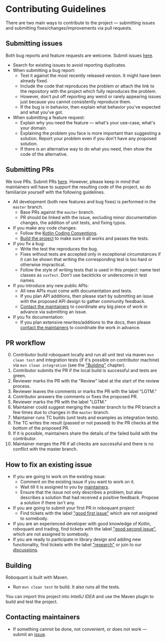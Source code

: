 # Contributing Guidelines

There are two main ways to contribute to the project &mdash; submitting issues and submitting
fixes/changes/improvements via pull requests.

## Submitting issues

Both bug reports and feature requests are welcome.
Submit issues [here](https://github.com/neurallayer/roboquant/issues).

* Search for existing issues to avoid reporting duplicates.
* When submitting a bug report:
    * Test it against the most recently released version. It might have been already fixed.
    * Include the code that reproduces the problem or attach the link to the repository with the project which fully reproduces the problem.
    * However, don't put off reporting any weird or rarely appearing issues just because you cannot consistently
      reproduce them.
    * If the bug is in behavior, then explain what behavior you've expected and what you've got.
* When submitting a feature request:
    * Explain why you need the feature &mdash; what's your use-case, what's your domain.
    * Explaining the problem you face is more important than suggesting a solution.
      Report your problem even if you don't have any proposed solution.
    * If there is an alternative way to do what you need, then show the code of the alternative.

## Submitting PRs

We love PRs. Submit PRs [here](https://github.com/neurallayer/roboquant/pulls).
However, please keep in mind that maintainers will have to support the resulting code of the project,
so do familiarize yourself with the following guidelines.

* All development (both new features and bug fixes) is performed in the `master` branch.
    * Base PRs against the `master` branch.
    * PR should be linked with the issue,
      excluding minor documentation changes, the addition of unit tests, and fixing typos.
* If you make any code changes:
    * Follow the [Kotlin Coding Conventions](https://kotlinlang.org/docs/reference/coding-conventions.html).
    * [Build the project](#building) to make sure it all works and passes the tests.
* If you fix a bug:
    * Write the test the reproduces the bug.
    * Fixes without tests are accepted only in exceptional circumstances if it can be shown that writing the
      corresponding test is too hard or otherwise impractical.
    * Follow the style of writing tests that is used in this project:
      name test classes as `xxxTest`. Don't use backticks or underscores in test names.
* If you introduce any new public APIs:
    * All new APIs must come with documentation and tests.
    * If you plan API additions, then please start by submitting an issue with the proposed API design
      to gather community feedback.
    * [Contact the maintainers](#contacting-maintainers) to coordinate any big piece of work in advance via submitting an issue.
* If you fix documentation:
    * If you plan extensive rewrites/additions to the docs, then please [contact the maintainers](#contacting-maintainers)
      to coordinate the work in advance.

## PR workflow

0. Contributor build roboquant locally and run all unit test via maven `mvn clean test`
   and integration tests (if it's possible on contributor machine)
   via `mvn clean integration` (see the ["Building"](#building) chapter).
1. Contributor submits the PR if the local build is successful and tests are green.
2. Reviewer marks the PR with the "Review" label at the start of the review process.
3. Reviewer leaves the comments or marks the PR with the label "LGTM."
4. Contributor answers the comments or fixes the proposed PR.
5. Reviewer marks the PR with the label "LGTM."
6. Maintainer could suggest merging the master branch to the PR branch a few times due to changes in the `master` branch.
7. Maintainer runs TC builds (unit tests and examples as integration tests).
8. The TC writes the result (passed or not passed) to the PR checks at the bottom of the proposed PR.
9. If it is possible, maintainers share the details of the failed build with the contributor.
10. Maintainer merges the PR if all checks are successful and there is no conflict with the master branch.

## How to fix an existing issue

* If you are going to work on the existing issue:
    * Comment on the existing issue if you want to work on it.
    * Wait till it is assigned to you by [maintainers](#contacting-maintainers).
    * Ensure that the issue not only describes a problem, but also describes a solution that had received a positive feedback. Propose a solution if there isn't any.
* If you are going to submit your first PR in roboquant project:
    * Find tickets with the label ["good first issue"](https://github.com/neurallayer/roboquant/issues?q=is%3Aissue+is%3Aopen+label%3A%22good+first+issue%22+no%3Aassignee)
      which are not assigned to somebody.
* If you are an experienced developer with good knowledge of Kotlin, roboquant and trading, find tickets with the label
  ["good second issue"](https://github.com/neurallayer/roboquant/issues?q=is%3Aissue+is%3Aopen+label%3A%22good+second+issue%22+no%3Aassignee),
  which are not assigned to somebody.
* If you are ready to participate in library design and adding new functionality, find tickets with the label
  ["research"](https://github.com/neurallayer/roboquant/issues?q=is%3Aissue+is%3Aopen+label%3Aresearch)
  or join to our [discussions](https://github.com/neurallayer/roboquant/discussions).

## Building

Roboquant is built with Maven.

* Run `mvn clean test` to build. It also runs all the tests.

You can import this project into *IntelliJ IDEA* and use the Maven plugin to build and test the project.

## Contacting maintainers

* If something cannot be done, not convenient, or does not work &mdash; submit an [issue](#submitting-issues).
